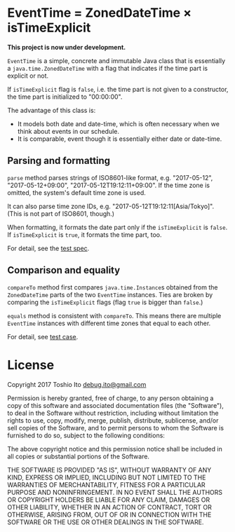 
# EventTime = ZonedDateTime × isTimeExplicit

**This project is now under development.**

`EventTime` is a simple, concrete and immutable Java class that is essentially a `java.time.ZonedDateTime` with a flag that indicates if the time part is explicit or not.

If `isTimeExplicit` flag is `false`, i.e. the time part is not given to a constructor, the time part is initialized to "00:00:00".

The advantage of this class is:

- It models both date and date-time, which is often necessary when we think about events in our schedule.
- It is comparable, event though it is essentially either date or date-time.


## Parsing and formatting

`parse` method parses strings of ISO8601-like format, e.g. "2017-05-12", "2017-05-12+09:00", "2017-05-12T19:12:11+09:00". If the time zone is omitted, the system's default time zone is used.

It can also parse time zone IDs, e.g. "2017-05-12T19:12:11[Asia/Tokyo]". (This is not part of ISO8601, though.)

When formatting, it formats the date part only if the `isTimeExplicit` is `false`. If `isTimeExplicit` is `true`, it formats the time part, too.

For detail, see the [test spec](https://github.com/debug-ito/event-time-java/blob/master/src/test/java/com/github/debugito/eventtime/test/EventTimeParserFormattersTest.java).


## Comparison and equality

`compareTo` method first compares `java.time.Instance`s obtained from the `ZonedDateTime` parts of the two `EventTime` instances. Ties are broken by comparing the `isTimeExplicit` flags (flag `true` is bigger than `false`.)

`equals` method is consistent with `compareTo`. This means there are multiple `EventTime` instances with different time zones that equal to each other.

For detail, see [test case](https://github.com/debug-ito/event-time-java/blob/master/src/test/java/com/github/debugito/eventtime/test/EventTimeComparisonTest.java).

# License

Copyright 2017 Toshio Ito <debug.ito@gmail.com>

Permission is hereby granted, free of charge, to any person obtaining a copy of this software and associated documentation files (the "Software"), to deal in the Software without restriction, including without limitation the rights to use, copy, modify, merge, publish, distribute, sublicense, and/or sell copies of the Software, and to permit persons to whom the Software is furnished to do so, subject to the following conditions:

The above copyright notice and this permission notice shall be included in all copies or substantial portions of the Software.

THE SOFTWARE IS PROVIDED "AS IS", WITHOUT WARRANTY OF ANY KIND, EXPRESS OR IMPLIED, INCLUDING BUT NOT LIMITED TO THE WARRANTIES OF MERCHANTABILITY, FITNESS FOR A PARTICULAR PURPOSE AND NONINFRINGEMENT. IN NO EVENT SHALL THE AUTHORS OR COPYRIGHT HOLDERS BE LIABLE FOR ANY CLAIM, DAMAGES OR OTHER LIABILITY, WHETHER IN AN ACTION OF CONTRACT, TORT OR OTHERWISE, ARISING FROM, OUT OF OR IN CONNECTION WITH THE SOFTWARE OR THE USE OR OTHER DEALINGS IN THE SOFTWARE.
